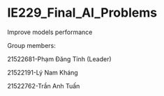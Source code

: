 # IE229_Final_AI_Problems
Improve models performance

Group members:

21522681-Phạm Đăng Tỉnh (Leader)

21522191-Lý Nam Kháng

21522762-Trần Anh Tuấn
